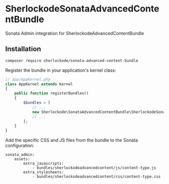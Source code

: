 SherlockodeSonataAdvancedContentBundle
======================================

Sonata Admin integration for SherlockodeAdvancedContentBundle

## Installation

```bash
composer require sherlockode/sonata-advanced-content-bundle
```

Register the bundle in your application's kernel class:

```php
// app/AppKernel.php
class AppKernel extends Kernel
{
    public function registerBundles()
    {
        $bundles = [
            // ...
            new Sherlockode\SonataAdvancedContentBundle\SherlockodeSonataAdvancedContentBundle(),
            // ...
        ];
    }
}
```

Add the specific CSS and JS files from the bundle to the Sonata configuration:
```
sonata_admin:
    assets:
        extra_javascripts:
            - bundles/sherlockodeadvancedcontent/js/content-type.js
        extra_stylesheets:
            - bundles/sherlockodeadvancedcontent/css/content-type.css
```
